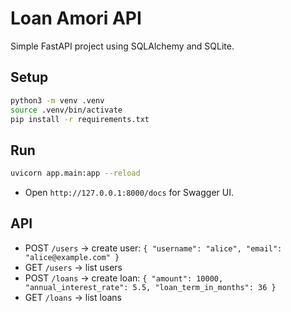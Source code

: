 # Loan Amori API

Simple FastAPI project using SQLAlchemy and SQLite.

## Setup

```bash
python3 -m venv .venv
source .venv/bin/activate
pip install -r requirements.txt
```

## Run

```bash
uvicorn app.main:app --reload
```

- Open `http://127.0.0.1:8000/docs` for Swagger UI.

## API

- POST `/users` -> create user: `{ "username": "alice", "email": "alice@example.com" }`
- GET `/users` -> list users
- POST `/loans` -> create loan: `{ "amount": 10000, "annual_interest_rate": 5.5, "loan_term_in_months": 36 }`
- GET `/loans` -> list loans
